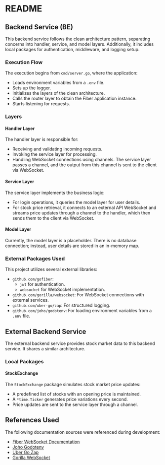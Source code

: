 # README

## Backend Service (BE)

This backend service follows the clean architecture pattern, separating concerns into handler, service, and model layers. Additionally, it includes local packages for authentication, middleware, and logging setup.

### Execution Flow

The execution begins from `cmd/server.go`, where the application:

- Loads environment variables from a `.env` file.
- Sets up the logger.
- Initializes the layers of the clean architecture.
- Calls the router layer to obtain the Fiber application instance.
- Starts listening for requests.

### Layers

#### Handler Layer

The handler layer is responsible for:

- Receiving and validating incoming requests.
- Invoking the service layer for processing.
- Handling WebSocket connections using channels. The service layer passes a channel, and the output from this channel is sent to the client via WebSocket.

#### Service Layer

The service layer implements the business logic:

- For login operations, it queries the model layer for user details.
- For stock price retrieval, it connects to an external API WebSocket and streams price updates through a channel to the handler, which then sends them to the client via WebSocket.

#### Model Layer

Currently, the model layer is a placeholder. There is no database connection; instead, user details are stored in an in-memory map.

### External Packages Used

This project utilizes several external libraries:

- `github.com/gofiber`:
  - `jwt` for authentication.
  - `websocket` for WebSocket implementation.
- `github.com/gorilla/websocket`: For WebSocket connections with external services.
- `github.com/uber-go/zap`: For structured logging.
- `github.com/joho/godotenv`: For loading environment variables from a `.env` file.

## External Backend Service

The external backend service provides stock market data to this backend service. It shares a similar architecture.

### Local Packages

#### StockExchange

The `StockExchange` package simulates stock market price updates:

- A predefined list of stocks with an opening price is maintained.
- A `*time.Ticker` generates price variations every second.
- Price updates are sent to the service layer through a channel.

## References Used

The following documentation sources were referenced during development:

- [Fiber WebSocket Documentation](https://docs.gofiber.io/contrib/websocket/)
- [Joho Godotenv](https://github.com/joho/godotenv)
- [Uber Go Zap](https://github.com/uber-go/zap)
- [Gorilla WebSocket](https://github.com/gorilla/websocket)
